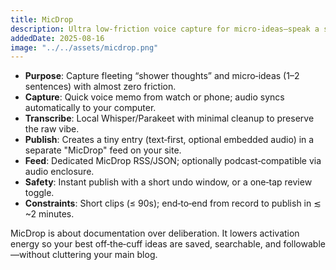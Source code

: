 ```yaml
---
title: MicDrop
description: Ultra low‑friction voice capture for micro‑ideas—speak a sentence or two and it’s instantly documented in a dedicated stream, optionally with the raw audio.
addedDate: 2025-08-16
image: "../../assets/micdrop.png"
---
```


- **Purpose**: Capture fleeting “shower thoughts” and micro‑ideas (1–2 sentences) with almost zero friction.
- **Capture**: Quick voice memo from watch or phone; audio syncs automatically to your computer.
- **Transcribe**: Local Whisper/Parakeet with minimal cleanup to preserve the raw vibe.
- **Publish**: Creates a tiny entry (text‑first, optional embedded audio) in a separate "MicDrop" feed on your site.
- **Feed**: Dedicated MicDrop RSS/JSON; optionally podcast‑compatible via audio enclosure.
- **Safety**: Instant publish with a short undo window, or a one‑tap review toggle.
- **Constraints**: Short clips (≤ 90s); end‑to‑end from record to publish in ≲ ~2 minutes.

MicDrop is about documentation over deliberation. It lowers activation energy so your best off‑the‑cuff ideas are saved, searchable, and followable—without cluttering your main blog.
